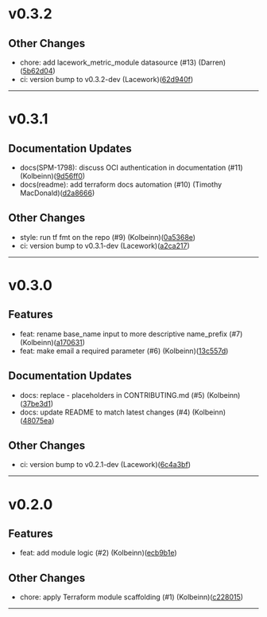 # v0.3.2

## Other Changes
* chore: add lacework_metric_module datasource (#13) (Darren)([5b62d04](https://github.com/lacework/terraform-oci-iam-user/commit/5b62d04fe1e0df1f8b2e04ea9d8e5a529cb2ebce))
* ci: version bump to v0.3.2-dev (Lacework)([62d940f](https://github.com/lacework/terraform-oci-iam-user/commit/62d940f9e477bb76fc328c205f4e7a885e63f4a7))
---
# v0.3.1

## Documentation Updates
* docs(SPM-1798): discuss OCI authentication in documentation (#11) (Kolbeinn)([9d56ff0](https://github.com/lacework/terraform-oci-iam-user/commit/9d56ff03668c6963ab13969b2a61dfd0c517d0fd))
* docs(readme): add terraform docs automation (#10) (Timothy MacDonald)([d2a8666](https://github.com/lacework/terraform-oci-iam-user/commit/d2a8666e996e9253f8ae1f358c7a77718b59329b))
## Other Changes
* style: run tf fmt on the repo (#9) (Kolbeinn)([0a5368e](https://github.com/lacework/terraform-oci-iam-user/commit/0a5368ec61979737510077973bfb884b8c7065b6))
* ci: version bump to v0.3.1-dev (Lacework)([a2ca217](https://github.com/lacework/terraform-oci-iam-user/commit/a2ca217cc16c58b91b2e8e7ebf3612e6cd842366))
---
# v0.3.0

## Features
* feat: rename base_name input to more descriptive name_prefix (#7) (Kolbeinn)([a170631](https://github.com/lacework/terraform-oci-iam-user/commit/a1706318911f91f7c13c5622e25f952a4f456661))
* feat: make email a required parameter (#6) (Kolbeinn)([13c557d](https://github.com/lacework/terraform-oci-iam-user/commit/13c557df3246a5dbba4fa973b2671430d2ffe21e))
## Documentation Updates
* docs: replace <PROVIDER>-<NAME> placeholders in CONTRIBUTING.md (#5) (Kolbeinn)([37be3d1](https://github.com/lacework/terraform-oci-iam-user/commit/37be3d1fd2895f3d5cbcfb338d1c8a49042c7d73))
* docs: update README to match latest changes (#4) (Kolbeinn)([48075ea](https://github.com/lacework/terraform-oci-iam-user/commit/48075ea3b3389ee34b76acb69efd621ae641eed2))
## Other Changes
* ci: version bump to v0.2.1-dev (Lacework)([6c4a3bf](https://github.com/lacework/terraform-oci-iam-user/commit/6c4a3bfea8b6da826f1eaf025d39f4ab5c7821e4))
---
# v0.2.0

## Features
* feat: add module logic (#2) (Kolbeinn)([ecb9b1e](https://github.com/lacework/terraform-oci-iam-user/commit/ecb9b1e0876592d3a3804e0ff7a46e061f87f196))
## Other Changes
* chore: apply Terraform module scaffolding (#1) (Kolbeinn)([c228015](https://github.com/lacework/terraform-oci-iam-user/commit/c228015bdd738e25bae001b55b4400d97fac3d53))
---
